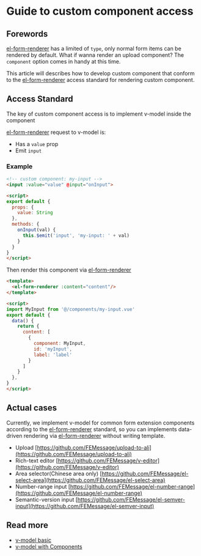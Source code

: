# Guide to custom component access

## Forewords

[el-form-renderer](https://github.com/femessage/el-form-renderer) has a limited of `type`, only normal form items can be rendered by default. What if wanna render an upload component? The `component` option comes in handy at this time.

This article will describes how to develop custom component that conform to the [el-form-renderer](https://github.com/femessage/el-form-renderer) access standard for rendering custom component.

## Access Standard

The key of custom component access is to implement v-model inside the component

[el-form-renderer](https://github.com/femessage/el-form-renderer) request to v-model is:

- Has a `value` prop
- Emit `input`

### Example

```html
<!-- custom component: my-input -->
<input :value="value" @input="onInput">

<script>
export default {
  props: {
    value: String
  },
  methods: {
    onInput(val) {
      this.$emit('input', 'my-input: ' + val)
    }
  }
}
</script>
```

Then render this component via [el-form-renderer](https://github.com/femessage/el-form-renderer)

```html
<template>
  <el-form-renderer :content="content"/>
</template>

<script>
import MyInput from '@/components/my-input.vue'
export default {
  data() {
    return {
      content: [
        {
          component: MyInput,
          id: 'myInput',
          label: 'label'
        }
      ]
    }
  },
}
</script>
```

## Actual cases

Currently, we implement v-model for common form extension components according to the [el-form-renderer](https://github.com/femessage/el-form-renderer) standard,
so you can implements data-driven rendering via [el-form-renderer](https://github.com/femessage/el-form-renderer) without writing template.

- Upload [https://github.com/FEMessage/upload-to-ali](https://github.com/FEMessage/upload-to-ali)
- Rich-text editor [https://github.com/FEMessage/v-editor](https://github.com/FEMessage/v-editor)
- Area selector(Chinese area only) [https://github.com/FEMessage/el-select-area](https://github.com/FEMessage/el-select-area)
- Number-range input [https://github.com/FEMessage/el-number-range](https://github.com/FEMessage/el-number-range)
- Semantic-version input [https://github.com/FEMessage/el-semver-input](https://github.com/FEMessage/el-semver-input)

## Read more

- [v-model basic](https://vuejs.org/v2/guide/forms.html#Basic-Usage)
- [v-model with Components](https://vuejs.org/v2/guide/forms.html#v-model-with-Components)
